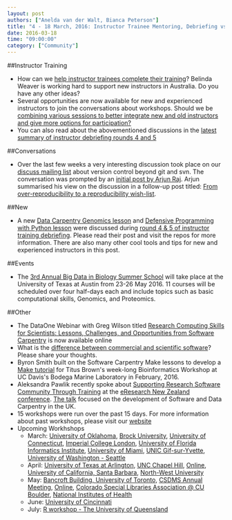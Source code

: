 ```yaml
---
layout: post
authors: ["Anelda van der Walt, Bianca Peterson"]
title: "4 - 18 March, 2016: Instructor Trainee Mentoring, Debriefing vs Lesson Sessions, Version Control, Big Data in Biology Summer School, New Lessons"
date: 2016-03-18
time: "09:00:00"
category: ["Community"]
---
```


##Instructor Training
* How can we [help instructor trainees complete their training]({{page.baseurl}}/blog/2016/03/proposal-instructor-trainees.html)? Belinda Weaver is working hard to support new instructors in Australia. Do you have any other ideas?
* Several opportunities are now available for new and experienced instructors to join the conversations about workshops. Should we be [combining various sessions to better integrate new and old instructors and give more options for participation?]({{page.baseurl}}/blog/2016/03/should-we-combine-debriefing-and-lesson-discussion.html)
* You can also read about the abovementioned discussions in the [latest summary of instructor debriefing rounds 4 and 5]({{page.baseurl}}/blog/2016/03/instructor-debriefing-round-04-05.html)

##Conversations
* Over the last few weeks a very interesting discussion took place on our [discuss mailing list](http://lists.software-carpentry.org/pipermail/discuss_lists.software-carpentry.org/2016-March/thread.html#4002) about version control beyond git and svn. The conversation was prompted by an [initial post by Arjun Raj](http://rajlaboratory.blogspot.co.za/2016/02/from-reproducibility-to-over.html). Arjun summarised his view on the discussion in a follow-up post titled: [From over-reproducibility to a reproducibility wish-list](http://rajlaboratory.blogspot.co.za/2016/03/from-over-reproducibility-to.html).

##New
* A new [Data Carpentry Genomics lesson](https://github.com/qingpeng/2016-02-22-isu/tree/gh-pages/lessons) and [Defensive Programming with Python lesson](https://github.com/swcarpentry/python-novice-gapminder/blob/gh-pages/index.md) were discussed during [round 4 & 5 of instructor training debriefing]({{page.baseurl}}/blog/2016/03/instructor-debriefing-round-04-05.html). Please read their post and visit the repos for more information. There are also many other cool tools and tips for new and experienced instructors in this post.

##Events
* The [3rd Annual Big Data in Biology Summer School](http://ccbb.biosci.utexas.edu/summerschool.html) will take place at the University of Texas at Austin from 23-26 May 2016. 11 courses will be scheduled over four half-days each and include topics such as basic computational skills, Genomics, and Proteomics.

##Other
* The DataOne Webinar with Greg Wilson titled [Research Computing Skills for Scientists: Lessons, Challenges, and Opportunities from Software Carpentry](https://www.dataone.org/webinars/research-computing-skills-scientists-lessons-challenges-and-opportunities-software) is now available online
*  What is the [difference between commercial and scientific software]({{page.baseurl}}/blog/2016/03/complexity-vs-subtlety.html)? Please share your thoughts. 
* Byron Smith built on the Software Carpentry Make lessons to develop a [Make tutorial](http://blog.byronjsmith.com/make-analysis.html) for Titus Brown's week-long Bioinformatics Workshop at UC Davis's Bodega Marine Laboratory in February, 2016. 
* Aleksandra Pawlik recently spoke about [Supporting Research Software Community Through Training](http://www.software.ac.uk/blog/2016-03-08-supporting-research-software-community-though-training) at the [eResearch New Zealand conference](http://eresearch2016.org.nz/). [The talk](http://www.slideshare.net/anpawlik/supporting-research-software-community-through-training) focused on the development of Software and Data Carpentry in the UK.
* 15 workshops were run over the past 15 days. For more information about past workshops, please visit our [website]({{page.baseurl}}/workshops/past/) 
* Upcoming Workhshops
  * March: 
    [University of Oklahoma](https://oulib-swc.github.io/2016-03-17-ou/),
    [Brock University](https://computecanada.github.io/2016-03-19-brocku/), 
    [University of Connecticut](https://butterflyology.github.io/2016-03-21-UConn/),
    [Imperial College London](https://hpcarcher.github.io/2016-03-23-Imperial/),
	[University of Florida Informatics Institute](https://weecology.github.io/2016-03-24-UFII-SWC/),
    [University of Miami](https://qjcg.github.io/2016-03-28-umiami/),
    [UNIC Gif-sur-Yvette](https://paris-swc.github.io/2016-03-29-gif-sur-yvette/),
    [University of Washington - Seattle](http://uwescience.github.io/2016-03-31-uw/)
  * April:
    [University of Texas at Arlington](https://annawilliford.github.io/2016-04-02-UTA/),
	[UNC Chapel Hill](https://kcranston.github.io/2016-04-11-UNC/),
    [Online](https://swcarpentry.github.io/2016-04-13-training-online/),
    [University of California, Santa Barbara](https://mqwilber.github.io/2016-04-14-ucsb/),
	[North-West University](https://swcarpentry.github.io/2016-04-17-instructor-training-nwu/)
  * May:
    [Bancroft Building, University of Toronto](https://swcarpentry.github.io/2016-05-11-ttt-compute-canada/),
	[CSDMS Annual Meeting](https://mperignon.github.io/2016-05-16-csdms/),
	[Online](https://swcarpentry.github.io/2016-05-18-ttt-online/),
    [Colorado Special Libraries Association @ CU Boulder](https://mperignon.github.io/2016-05-25-culibraries/),
    [National Institutes of Health](http://software-carpentry.org/workshops/datacarpentry.github.io/2016-05-26-NIH/)
  * June:
    [University of Cincinnati](https://qjcg.github.io/2016-06-07-ucincinnati/)
  * July:
    [R workshop - The University of Queensland](https://bio-swc-bne.github.io/2016-07-11-bne-R/)
